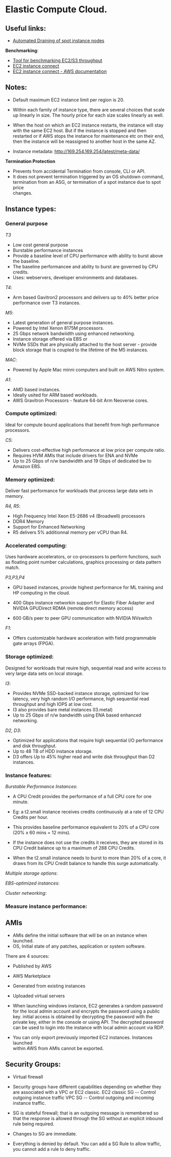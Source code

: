 # Elastic Compute Cloud.

## Useful links:
* [Automated Draining of spot instance nodes](https://aws.amazon.com/about-aws/whats-new/2019/11/aws-supports-automated-draining-for-spot-instance-nodes-on-kubernetes/)

**Benchmarking**:
* [Tool for benchmarking EC2/S3 throughput](https://github.com/dvassallo/s3-benchmark)
* [EC2 instance connect](https://github.com/glassechidna/ec2connect)
* [EC2 instance connect - AWS documentation](https://docs.aws.amazon.com/AWSEC2/latest/UserGuide/Connect-using-EC2-Instance-Connect.html)



## Notes:
* Default maximum EC2 instance limit per region is 20.
* Within each family of instance type, there are several choices that scale
  up linearly in size. The hourly price for each size scales linearly as well.
* When the host on which an EC2 instance restarts, the instance will stay
  with the same EC2 host. But if the instance is stopped and then restarted 
  or if AWS stops the instance for maintenance etc on their end, then the 
  instance will be reassigned to another host in the same AZ.

* Instance metadata: http://169.254.169.254/latest/meta-data/                                
                                                                                
**Termination Protection**                                                      
* Prevents from accidental Termination from console, CLI or API.                
* It does not prevent termination triggered by an OS shutdown command,          
  termination from an ASG, or termination of a spot instance due to spot price  
  changes.  


## Instance types:

### General purpose

*T3*
* Low cost general purpose
* Burstable performance instances
* Provide a baseline level of CPU performance with ability to burst above the
  baseline.
* The baseline performancee and ability to burst are governed by CPU credits.
* Uses: webservers, developer environments and databases.

*T4*:
* Arm based Gavitron2 processors and delivers up to 40% better price performance
  over T3 instances.

*M5*:
* Latest generation of general purpose instances.
* Powered by Intel Xenon 8175M processors.
* 25 Gbps network bandwiidth using enhanced networking.
* Instance storage offered via EBS or 
* NVMe SSDs that are physically attached to the host server - provide block
  storage that is coupled to the lifetime of the M5 instances.

*MAC*:
* Powered by Apple Mac minni computers and built on AWS Nitro system.

*A1*:
* AMD based instances.
* Ideally usited for ARM based workloads.
* AWS Gravitron Processors - feature 64-bit Arm Neoverse cores.
   

### Compute optimized:
Ideal for compute bound applications that benefit from high performance processors.

*C5*:
* Delivers cost-effective high performance at low price per compute ratio.
* Requires HVM AMIs that include drivers for ENA and NVMe
* Up to 25 Gbps of n/w bandwidtth and 19 Gbps of dedicated bw to Amazon EBS.


### Memory optimized:
Deliver fast performance for workloads that process large data sets in memory.

*R4, R5*:
* High Frequency Intel Xeon E5-2686 v4 (Broadwell) processors
* DDR4 Memory
* Support for Enhanced Networking
* R5 delivers 5% additionnal memory per vCPU than R4.


### Accelerated computing:
Uses hardware accelerators, or co-processors to perform functions, such as
floating point number calculations, graphics processing or data pattern match.

*P3,P3,P4*
* GPU based instances, provide highest performance for ML training and
  HP computing in the cloud.

* 400 Gbps instance networkin support for Elastic Fiber Adapter and 
  NVIDIA GPUDirect RDMA (remote direct memory access)
* 600 GB/s peer to peer GPU communication with NVIDIA NVswitch

*F1*:
* Offers customizable hardware  acceleration with field programmable gate
  arrays (FPGA).


### Storage optimized:
Designed for workloads that reuire high, sequential read and write access to
very large data sets on local storage.

*I3*:
* Provides NVMe  SSD-backed instance storage, optimized for low latency,
  very high random I/O performance, high sequential read throughput and high
  IOPS at low cost.
* I3 also provides bare metal instances (I3.metal)
* Up to 25 Gbps of n/w bandwidth using ENA based enhanced networking.

*D2, D3*:
* Optimized for applications that require high sequential I/O performance
  and disk throughput.
* Up to 48 TB of HDD instance storage.
* D3 offers Up to 45% higher read and write disk throughput than D2 instances.


### Instance features:

*Burstable Performance Instances*:

* A CPU Credit provides the performance of a full CPU core for one minute.

* Eg: a t2.small instance receives credits continuously at a 
  rate of 12 CPU Credits per hour. 
* This provides baseline performance equivalent to 20% of a CPU core (20% x 60 mins = 12 mins). 
* If the instance does not use the credits it receives, they are stored in 
  its CPU Credit balance up to a maximum of 288 CPU Credits. 
* When the t2.small instance needs to burst to more than 20% of a core, it draws 
  from its CPU Credit balance to handle this surge automatically.

*Multiple storage options*:

*EBS-optimized instances*:

*Cluster networking*:


### Measure instance performance:


## AMIs
* AMIs define the initial software that will be on an instance when launched.
* OS, Initial state of any patches, application or system software.

There are 4 sources:
* Published by AWS
* AWS Marketplace
* Generated from existing instances
* Uploaded virtual servers

* When launching windows instance, EC2 generates a random password for the
  local admin account and encrypts the password using a public key. initial
  access is obtained by decrypting the password with the private key, either
  in the console or using API.
  The decrypted password can be used to login into the instance with local
  admin account via RDP.

* You can only export previously imported EC2 instances. Instances launched     
  within AWS from AMIs cannot be exported.                                      
                                                                                
                                                                                

## Security Groups:
* Virtual firewall
* Security groups have different capabilities depending on whether they are
  associated with a VPC or EC2 classic.
EC2 classic SG -- Control outgoing instance traffic
VPC SG         -- Control outgoing and incoming instance traffic.

* SG is stateful firewall; that is an outgoing message is remembered so that
  the response is allowed through the SG without an explicit inbound rule
  being required.
* Changes to SG are immediate.
* Everything is denied by default. You can add a SG Rule to allow traffic,
  you cannot add a rule to deny traffic.















